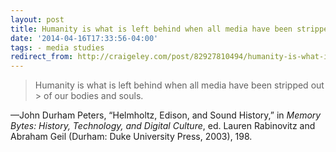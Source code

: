 ```yaml
---
layout: post 
title: Humanity is what is left behind when all media have been stripped out of our bodies and souls. 
date: '2014-04-16T17:33:56-04:00' 
tags: - media studies 
redirect_from: http://craigeley.com/post/82927810494/humanity-is-what-is-left-behind-when-all-media 
---
```


> Humanity is what is left behind when all media have been stripped out > of our bodies and souls.

—John Durham Peters, “Helmholtz, Edison, and Sound History,” in *Memory Bytes: History, Technology, and Digital Culture*, ed. Lauren Rabinovitz and Abraham Geil (Durham: Duke University Press, 2003), 198.

